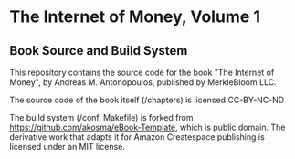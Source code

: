 # The Internet of Money, Volume 1
## Book Source and Build System

This repository contains the source code for the book "The Internet of Money", by Andreas M. Antonopoulos, published by MerkleBloom LLC. 

The source code of the book itself (/chapters) is licensed CC-BY-NC-ND

The build system (/conf, Makefile) is forked from https://github.com/akosma/eBook-Template, which is public domain. The derivative work that adapts it for Amazon Createspace publishing is licensed under an MIT license.
